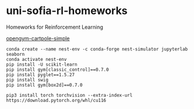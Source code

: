 # uni-sofia-rl-homeworks
Homeworks for Reinforcement Learning

[opengym-cartpole-simple](opengym-cartpole-simple/README.md)


```shell
conda create --name nest-env -c conda-forge nest-simulator jupyterlab seaborn
conda activate nest-env
pip install -U scikit-learn
pip install gym[classic_control]==0.7.0
pip install pyglet==1.5.27
pip install swig
pip install gym[box2d]==0.7.0
```


```
pip3 install torch torchvision --extra-index-url https://download.pytorch.org/whl/cu116
```
